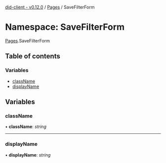 [did-client - v0.12.0](../README.md) / [Pages](pages.md) / SaveFilterForm

# Namespace: SaveFilterForm

[Pages](pages.md).SaveFilterForm

## Table of contents

### Variables

- [className](pages.savefilterform.md#classname)
- [displayName](pages.savefilterform.md#displayname)

## Variables

### className

• **className**: *string*

___

### displayName

• **displayName**: *string*
